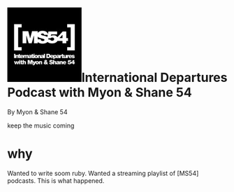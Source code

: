 ![logo](https://github.com/gardenof/ms54/blob/master/ms54.jpg)International Departures Podcast with Myon & Shane 54
====
By Myon & Shane 54


keep the music coming







why
===

Wanted to write soom ruby.
Wanted a streaming playlist of [MS54] podcasts.
This is what happened.